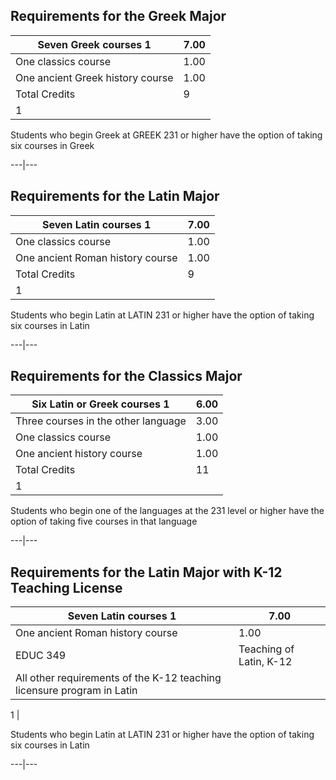   
  
##  Requirements for the Greek Major

Seven Greek courses  1  |  7.00  
---|---  
One classics course  |  1.00  
One ancient Greek history course  |  1.00  
Total Credits  |  9  
1  |

Students who begin Greek at GREEK 231 or higher have the option of taking six courses in Greek  
  
---|---  
  
##  Requirements for the Latin Major

Seven Latin courses  1  |  7.00  
---|---  
One classics course  |  1.00  
One ancient Roman history course  |  1.00  
Total Credits  |  9  
1  |

Students who begin Latin at LATIN 231 or higher have the option of taking six courses in Latin  
  
---|---  
  
##  Requirements for the Classics Major

Six Latin or Greek courses  1  |  6.00  
---|---  
Three courses in the other language  |  3.00  
One classics course  |  1.00  
One ancient history course  |  1.00  
Total Credits  |  11  
1  |

Students who begin one of the languages at the 231 level or higher have the option of taking five courses in that language  
  
---|---  
  
##  Requirements for the Latin Major with K-12 Teaching License

Seven Latin courses  1  |  7.00  
---|---  
One ancient Roman history course  |  1.00  
EDUC 349  |  Teaching of Latin, K-12  |  1.00  
All other requirements of the K-12 teaching licensure program in Latin  |  
  
1  |

Students who begin Latin at LATIN 231 or higher have the option of taking six courses in Latin  
  
---|---

